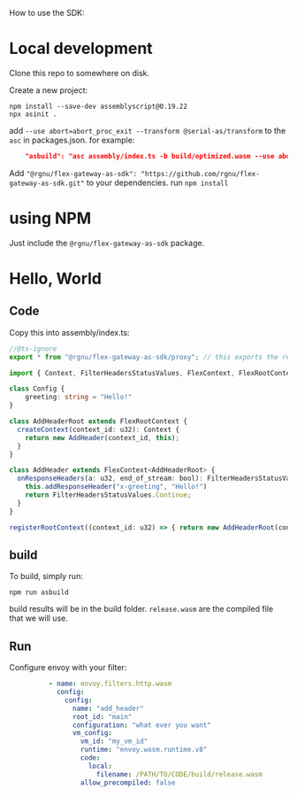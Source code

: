 How to use the SDK:


# Local development
Clone this repo to somewhere on disk.

Create a new project:
```shell
npm install --save-dev assemblyscript@0.19.22
npx asinit .
```

add `--use abort=abort_proc_exit --transform @serial-as/transform` to the `asc` in packages.json. for example:
```json
    "asbuild": "asc assembly/index.ts -b build/optimized.wasm --use abort=abort_proc_exit --transform @serial-as/transform --optimize",
```

Add `"@rgnu/flex-gateway-as-sdk": "https://github.com/rgnu/flex-gateway-as-sdk.git"` to your dependencies.
run `npm install`

# using NPM

Just include the `@rgnu/flex-gateway-as-sdk` package.

# Hello, World

## Code
Copy this into assembly/index.ts:

```ts
//@ts-ignore
export * from "@rgnu/flex-gateway-as-sdk/proxy"; // this exports the required functions for the proxy to interact with us.

import { Context, FilterHeadersStatusValues, FlexContext, FlexRootContext, registerRootContext } from "@rgnu/flex-gateway-as-sdk";

class Config {
    greeting: string = "Hello!"
}

class AddHeaderRoot extends FlexRootContext {
  createContext(context_id: u32): Context {
    return new AddHeader(context_id, this);
  }
}

class AddHeader extends FlexContext<AddHeaderRoot> {
  onResponseHeaders(a: u32, end_of_stream: bool): FilterHeadersStatusValues {
    this.addResponseHeader("x-greeting", "Hello!")
    return FilterHeadersStatusValues.Continue;
  }
}

registerRootContext((context_id: u32) => { return new AddHeaderRoot(context_id); }, "main");
```
## build

To build, simply run:
```
npm run asbuild
```

build results will be in the build folder. `release.wasm` are the compiled 
file that we will use.

## Run
Configure envoy with your filter:
```yaml
          - name: envoy.filters.http.wasm
            config:
              config:
                name: "add_header"
                root_id: "main"
                configuration: "what ever you want"
                vm_config:
                  vm_id: "my_vm_id"
                  runtime: "envoy.wasm.runtime.v8"
                  code:
                    local:
                      filename: /PATH/TO/CODE/build/release.wasm
                  allow_precompiled: false
```
